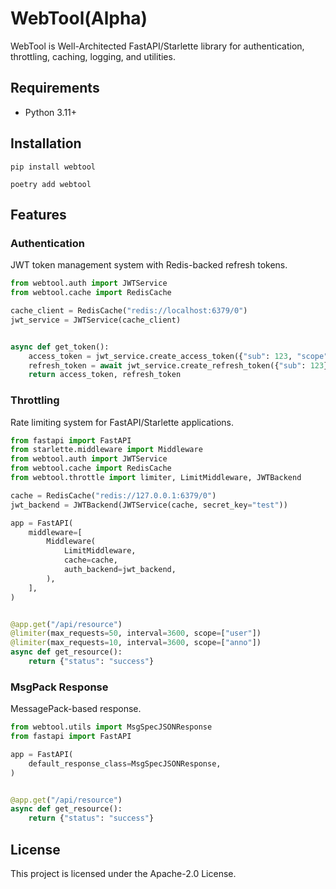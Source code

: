 # WebTool(Alpha)

WebTool is Well-Architected FastAPI/Starlette library for authentication, throttling, caching, logging, and utilities.

## Requirements

- Python 3.11+

## Installation

```shell
pip install webtool
```

```shell
poetry add webtool
```

## Features

### Authentication
JWT token management system with Redis-backed refresh tokens.

```python
from webtool.auth import JWTService
from webtool.cache import RedisCache

cache_client = RedisCache("redis://localhost:6379/0")
jwt_service = JWTService(cache_client)


async def get_token():
    access_token = jwt_service.create_access_token({"sub": 123, "scope": ["write"]})
    refresh_token = await jwt_service.create_refresh_token({"sub": 123}, access_token)
    return access_token, refresh_token
```

### Throttling
Rate limiting system for FastAPI/Starlette applications.

```python
from fastapi import FastAPI
from starlette.middleware import Middleware
from webtool.auth import JWTService
from webtool.cache import RedisCache
from webtool.throttle import limiter, LimitMiddleware, JWTBackend

cache = RedisCache("redis://127.0.0.1:6379/0")
jwt_backend = JWTBackend(JWTService(cache, secret_key="test"))

app = FastAPI(
    middleware=[
        Middleware(
            LimitMiddleware,
            cache=cache,
            auth_backend=jwt_backend,
        ),
    ],
)


@app.get("/api/resource")
@limiter(max_requests=50, interval=3600, scope=["user"])
@limiter(max_requests=10, interval=3600, scope=["anno"])
async def get_resource():
    return {"status": "success"}
```

### MsgPack Response
MessagePack-based response.

```python
from webtool.utils import MsgSpecJSONResponse
from fastapi import FastAPI

app = FastAPI(
    default_response_class=MsgSpecJSONResponse,
)


@app.get("/api/resource")
async def get_resource():
    return {"status": "success"}
```

## License

This project is licensed under the Apache-2.0 License.
